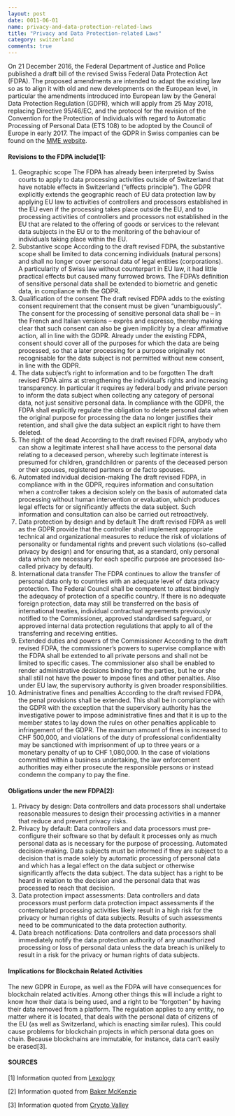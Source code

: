 ```yaml
---
layout: post
date: 0011-06-01
name: privacy-and-data-protection-related-laws
title: "Privacy and Data Protection-related Laws"
category: switzerland
comments: true
---
```

 
On 21 December 2016, the Federal Department of Justice and Police published a draft bill of the revised Swiss Federal Data Protection Act (FDPA). The proposed amendments are intended to adapt the existing law so as to align it with old and new developments on the European level, in particular the amendments introduced into European law by the General Data Protection Regulation (GDPR), which will apply from 25 May 2018, replacing Directive 95/46/EC, and the protocol for the revision of the Convention for the Protection of Individuals with regard to Automatic Processing of Personal Data (ETS 108) to be adopted by the Council of Europe in early 2017. The impact of the GDPR in Swiss companies can be found on the [MME website](https://www.mme.ch/en/magazine/magazine-detail/url_magazine/eu_data_protection_serious_impact_on_swiss_companies/). 

#### Revisions to the FDPA include[1]:

   1. Geographic scope
The FDPA has already been interpreted by Swiss courts to apply to data processing activities outside of Switzerland that have notable effects in Switzerland (“effects principle”).
The GDPR explicitly extends the geographic reach of EU data protection law by applying EU law to activities of controllers and processors established in the EU even if the processing takes place outside the EU, and to processing activities of controllers and processors not established in the EU that are related to the offering of goods or services to the relevant data subjects in the EU or to the monitoring of the behaviour of individuals taking place within the EU.
   2. Substantive scope
According to the draft revised FDPA, the substantive scope shall be limited to data concerning individuals (natural persons) and shall no longer cover personal data of legal entities (corporations). A particularity of Swiss law without counterpart in EU law, it had little practical effects but caused many furrowed brows.
The FDPA’s definition of sensitive personal data shall be extended to biometric and genetic data, in compliance with the GDPR.
   3. Qualification of the consent
The draft revised FDPA adds to the existing consent requirement that the consent must be given “unambiguously”. The consent for the processing of sensitive personal data shall be – in the French and Italian versions – exprès and espresso, thereby making clear that such consent can also be given implicitly by a clear affirmative action, all in line with the GDPR.
Already under the existing FDPA, consent should cover all of the purposes for which the data are being processed, so that a later processing for a purpose originally not recognisable for the data subject is not permitted without new consent, in line with the GDPR.
   4. The data subject’s right to information and to be forgotten
The draft revised FDPA aims at strengthening the individual’s rights and increasing transparency. In particular it requires ay federal body and private person to inform the data subject when collecting any category of personal data, not just sensitive personal data. In compliance with the GDPR, the FDPA shall explicitly regulate the obligation to delete personal data when the original purpose for processing the data no longer justifies their retention, and shall give the data subject an explicit right to have them deleted.
   5. The right of the dead
According to the draft revised FDPA, anybody who can show a legitimate interest shall have access to the personal data relating to a deceased person, whereby such legitimate interest is presumed for children, grandchildren or parents of the deceased person or their spouses, registered partners or de facto spouses.
   6. Automated individual decision-making
The draft revised FDPA, in compliance with in the GDPR, requires information and consultation when a controller takes a decision solely on the basis of automated data processing without human intervention or evaluation, which produces legal effects for or significantly affects the data subject. Such information and consultation can also be carried out retroactively.
   7. Data protection by design and by default
The draft revised FDPA as well as the GDPR provide that the controller shall implement appropriate technical and organizational measures to reduce the risk of violations of personality or fundamental rights and prevent such violations (so-called privacy by design) and for ensuring that, as a standard, only personal data which are necessary for each specific purpose are processed (so-called privacy by default).
   8. International data transfer
The FDPA continues to allow the transfer of personal data only to countries with an adequate level of data privacy protection. The Federal Council shall be competent to attest bindingly the adequacy of protection of a specific country. If there is no adequate foreign protection, data may still be transferred on the basis of international treaties, individual contractual agreements previously notified to the Commissioner, approved standardised safeguard, or approved internal data protection regulations that apply to all of the transferring and receiving entities.
   9. Extended duties and powers of the Commissioner
According to the draft revised FDPA, the commissioner’s powers to supervise compliance with the FDPA shall be extended to all private persons and shall not be limited to specific cases. The commissioner also shall be enabled to render administrative decisions binding for the parties, but he or she shall still not have the power to impose fines and other penalties. Also under EU law, the supervisory authority is given broader responsibilities.
   10. Administrative fines and penalties
According to the draft revised FDPA, the penal provisions shall be extended. This shall be in compliance with the GDPR with the exception that the supervisory authority has the investigative power to impose administrative fines and that it is up to the member states to lay down the rules on other penalties applicable to infringement of the GDPR. The maximum amount of fines is increased to CHF 500,000, and violations of the duty of professional confidentiality may be sanctioned with imprisonment of up to three years or a monetary penalty of up to CHF 1,080,000. In the case of violations committed within a business undertaking, the law enforcement authorities may either prosecute the responsible persons or instead condemn the company to pay the fine.

#### Obligations under the new FDPA[2]:
   1. Privacy by design: Data controllers and data processors shall undertake reasonable measures to design their processing activities in a manner that reduce and prevent privacy risks.
   2. Privacy by default: Data controllers and data processors must pre-configure their software so that by default it processes only as much personal data as is necessary for the purpose of processing.
Automated decision-making. Data subjects must be informed if they are subject to a decision that is made solely by automatic processing of personal data and which has a legal effect on the data subject or otherwise significantly affects the data subject. The data subject has a right to be heard in relation to the decision and the personal data that was processed to reach that decision.
   3. Data protection impact assessments: Data controllers and data processors must perform data protection impact assessments if the contemplated processing activities likely result in a high risk for the privacy or human rights of data subjects. Results of such assessments need to be communicated to the data protection authority.
   4. Data breach notifications: Data controllers and data processors shall immediately notify the data protection authority of any unauthorized processing or loss of personal data unless the data breach is unlikely to result in a risk for the privacy or human rights of data subjects.
   
#### Implications for Blockchain Related Activities
The new GDPR in Europe, as well as the FDPA will have consequences for blockchain related activities.
Among other things this will include a right to know how their data is being used, and a right to be “forgotten” by having their data removed from a platform. The regulation applies to any entity, no matter where it is located, that deals with the personal data of citizens of the EU (as well as Switzerland, which is enacting similar rules). This could cause problems for blockchain projects in which personal data goes on chain. Because blockchains are immutable, for instance, data can’t easily be erased[3]. 

#### SOURCES

[1] Information quoted from [Lexology](https://www.lexology.com/library/detail.aspx?g=66873124-2a41-42c8-b60f-d3592e8dacd6)

[2] Information quoted from [Baker McKenzie](http://www.bakermckenzie.com/en/insight/publications/2017/05/switzerland-to-overhaul-its-data/)

[3] Information quoted from [Crypto Valley](https://cryptovalley.swiss/legalities-of-tokenization-in-switzerland-and-the-us/)

